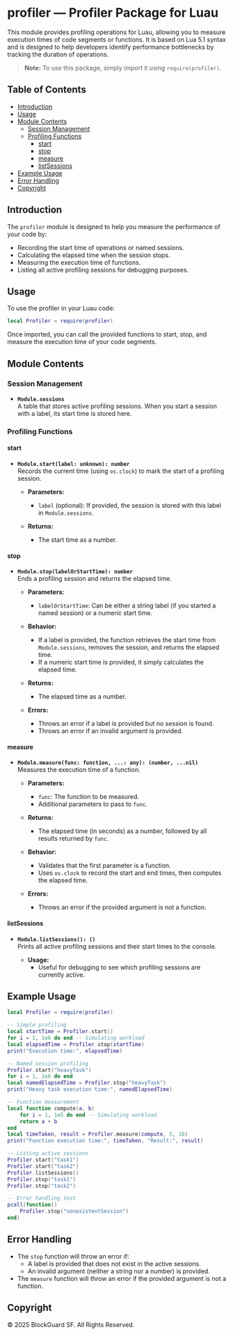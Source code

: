 # profiler — Profiler Package for Luau

This module provides profiling operations for Luau, allowing you to measure execution times of code segments or functions. It is based on Lua 5.1 syntax and is designed to help developers identify performance bottlenecks by tracking the duration of operations.

> **Note:** To use this package, simply import it using `require(profiler)`.

## Table of Contents

- [Introduction](#introduction)
- [Usage](#usage)
- [Module Contents](#module-contents)
  - [Session Management](#session-management)
  - [Profiling Functions](#profiling-functions)
    - [start](#start)
    - [stop](#stop)
    - [measure](#measure)
    - [listSessions](#listsessions)
- [Example Usage](#example-usage)
- [Error Handling](#error-handling)
- [Copyright](#copyright)

## Introduction

The `profiler` module is designed to help you measure the performance of your code by:
- Recording the start time of operations or named sessions.
- Calculating the elapsed time when the session stops.
- Measuring the execution time of functions.
- Listing all active profiling sessions for debugging purposes.

## Usage

To use the profiler in your Luau code:

```lua
local Profiler = require(profiler)
```

Once imported, you can call the provided functions to start, stop, and measure the execution time of your code segments.

## Module Contents

### Session Management

- **`Module.sessions`**  
  A table that stores active profiling sessions. When you start a session with a label, its start time is stored here.

### Profiling Functions

#### start

- **`Module.start(label: unknown): number`**  
  Records the current time (using `os.clock`) to mark the start of a profiling session.
  
  - **Parameters:**
    - `label` (optional): If provided, the session is stored with this label in `Module.sessions`.
  
  - **Returns:**
    - The start time as a number.

#### stop

- **`Module.stop(labelOrStartTime): number`**  
  Ends a profiling session and returns the elapsed time.
  
  - **Parameters:**
    - `labelOrStartTime`: Can be either a string label (if you started a named session) or a numeric start time.
  
  - **Behavior:**
    - If a label is provided, the function retrieves the start time from `Module.sessions`, removes the session, and returns the elapsed time.
    - If a numeric start time is provided, it simply calculates the elapsed time.
  
  - **Returns:**
    - The elapsed time as a number.
  
  - **Errors:**
    - Throws an error if a label is provided but no session is found.
    - Throws an error if an invalid argument is provided.

#### measure

- **`Module.measure(func: function, ...: any): (number, ...nil)`**  
  Measures the execution time of a function.
  
  - **Parameters:**
    - `func`: The function to be measured.
    - Additional parameters to pass to `func`.
  
  - **Returns:**
    - The elapsed time (in seconds) as a number, followed by all results returned by `func`.
  
  - **Behavior:**
    - Validates that the first parameter is a function.
    - Uses `os.clock` to record the start and end times, then computes the elapsed time.
  
  - **Errors:**
    - Throws an error if the provided argument is not a function.

#### listSessions

- **`Module.listSessions(): ()`**  
  Prints all active profiling sessions and their start times to the console.
  
  - **Usage:**
    - Useful for debugging to see which profiling sessions are currently active.

## Example Usage

```lua
local Profiler = require(profiler)

-- Simple profiling
local startTime = Profiler.start()
for i = 1, 1e6 do end -- Simulating workload
local elapsedTime = Profiler.stop(startTime)
print("Execution time:", elapsedTime)

-- Named session profiling
Profiler.start("heavyTask")
for i = 1, 1e6 do end
local namedElapsedTime = Profiler.stop("heavyTask")
print("Heavy task execution time:", namedElapsedTime)

-- Function measurement
local function compute(a, b)
    for i = 1, 1e5 do end -- Simulating workload
    return a + b
end
local timeTaken, result = Profiler.measure(compute, 5, 10)
print("Function execution time:", timeTaken, "Result:", result)

-- Listing active sessions
Profiler.start("task1")
Profiler.start("task2")
Profiler.listSessions()
Profiler.stop("task1")
Profiler.stop("task2")

-- Error handling test
pcall(function()
    Profiler.stop("nonexistentSession")
end)
```

## Error Handling

- The `stop` function will throw an error if:
  - A label is provided that does not exist in the active sessions.
  - An invalid argument (neither a string nor a number) is provided.
- The `measure` function will throw an error if the provided argument is not a function.

## Copyright

© 2025 BlockGuard SF. All Rights Reserved.